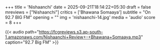 +++
title = 'Nishaanchi'
date = 2025-09-21T18:14:22+05:30
draft = false
mreviews = ["Nishaanchi"]
critics = ['Bhawana Somaaya']
subtitle = "On 92.7 BIG FM"
opening = ""
img = 'nishaanchi-14.jpg'
media = 'audio'
score = 8
+++

{{< audio path="<https://fcgreviews.s3.ap-south-1.amazonaws.com/Nishaanchi+Review+-+Bhawana+Somaaya.mp3>" caption="92.7 Big FM" >}}
